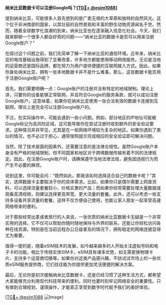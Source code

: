 **纳米比亚数据卡可以注册Google吗？[[TG💪+ @esim1088](https://t.me/s/esim1088)]**

提到纳米比亚，可能很多人首先想到的是广袤无垠的大草原和独特的自然风光。这个位于非洲南部的国家，以其壮丽的自然景观和丰富的野生动物资源闻名于世。然而，随着全球数字化浪潮的到来，纳米比亚也在逐渐融入信息化社会。今天，我们就来聊聊一个很多人都会好奇的问题——“纳米比亚的数据卡是否可以用来注册Google账户？” 

在探讨这个问题之前，我们先简单了解一下纳米比亚的通信环境。近年来，纳米比亚的电信基础设施得到了显著改善，许多地方都能使用移动网络服务。无论是当地的运营商还是国际品牌，都在努力为用户提供便捷的互联网接入方式。因此，如果你身处纳米比亚，拥有一张本地数据卡并不是什么难事。那么，这张数据卡能否用于注册Google账户呢？

首先，我们需要明确一点：Google账户的注册并没有特定的地域限制。理论上讲，只要你的设备能够正常联网，并且符合Google的服务条款，就可以成功注册Google账户。这意味着，如果你在纳米比亚使用一张合法有效的数据卡连接到互联网，理论上是完全可以注册Google账户的。

不过，在实际操作中，可能会遇到一些小问题。例如，部分地区的IP地址可能被Google标记为高风险区域，这可能导致你在尝试注册时收到额外的安全验证要求。这种情况并非罕见，尤其是在一些网络环境较为复杂的地区。如果你遇到了类似的情况，也不必过于担心，通常按照提示完成相应的安全验证即可解决问题。

当然，除了技术层面的因素外，还需要注意的是法律合规性。虽然Google账户本身没有严格的地域限制，但不同国家和地区对于跨境数据传输有着不同的法律规定。因此，在注册Google账户时，请确保遵守当地法律法规，避免因违规行为而产生不必要的麻烦。

说到这里，你可能会问：“既然如此，那我该如何选择适合自己的数据卡呢？”其实，选择数据卡主要取决于你的具体需求。比如，如果你只是偶尔需要上网查资料，可以选择流量套餐较小、价格实惠的产品；而如果你经常需要处理大量数据或观看高清视频，则建议选择更高带宽、更大流量的套餐。此外，还可以考虑一些支持多设备共享流量的套餐，这样不仅方便自己使用，也能让家人朋友一起享受高速网络带来的便利。

对于那些经常出差或者旅行的人来说，一张优质的纳米比亚数据卡无疑是一个非常实用的选择。它不仅可以帮助你随时随地保持与外界的联系，还能让你轻松访问各种在线资源。特别是在当前远程办公日益普及的情况下，拥有稳定的网络连接显得尤为重要。

值得一提的是，随着eSIM技术的发展，如今越来越多的人开始关注虚拟号码和电子卡的功能。相比于传统实体SIM卡，eSIM具有诸多优势，如无需更换物理卡片、支持多个运营商切换等。如果你对这类产品感兴趣，不妨试试市场上的一些优质eSIM服务提供商，它们往往能为你提供更加灵活便捷的解决方案。

最后，无论你是初次接触纳米比亚数据卡，还是已经习惯了这种生活方式，都希望大家能够充分利用现代科技带来的便利，同时也要时刻牢记网络安全的重要性。只有做到合理规划、谨慎操作，才能真正享受到数字时代赋予我们的美好体验。

[[TG💪+ @esim1088](https://t.me/s/esim1088) ![Image](https://i.postimg.cc/4NQfJmqS/Snipaste-2025-05-13-00-14-12.png)]